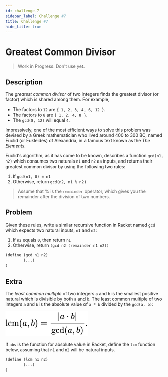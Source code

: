 ```yaml
---
id: challenge-7
sidebar_label: Challenge #7
title: Challenge #7
hide_title: true
---
```


# Greatest Common Divisor

> Work in Progress. Don't use yet.

## Description

The _greatest common divisor_ of two integers finds the greatest divisor (or
factor) which is shared among them. For example,

* The factors to `12` are `{ 1, 2, 3, 4, 6, 12 }`.
* The factors to `8` are `{ 1, 2, 4, 8 }`.
* The `gcd(8, 12)` will equal `4`.

Impressively, one of the most efficient ways to solve this problem was devised
by a Greek mathematician who lived around 400 to 300 BC, named Euclid
(or Eukleides) of Alexandria, in a famous text known as the _The Elements_.

Euclid's algorithm, as it has come to be known, describes a function
`gcd(n1, n2)` which consumes two naturals `n1` and `n2` as inputs, and returns
their greatest common divisor by using the following two rules:

1. If `gcd(n1, 0) = n1`
2. Otherwise, return `gcd(n2, n1 % n2)`

> Assume that % is the `remainder` operator, which gives you the remainder after 
> the division of two numbers.

## Problem

Given these rules, write a similar recursive function in Racket named `gcd`
which expects two natural inputs, `n1` and `n2`:

1. If `n2` equals `0`, then return `n1`
2. Otherwise, return `(gcd n2 (remainder n1 n2))`

``` clojure
(define (gcd n1 n2)
        (...)
)
```

## Extra

The _least common multiple_ of two integers `a` and `b` is the smallest positive
natural which is divisible by both `a` and `b`. The least common multiple of two
integers `a` and `b` is the absolute value of `a * b` divided by the 
`gcd(a, b)`:

![Mathematical formula for Least Common Multiple.](/img/lcm-0.svg)

If `abs` is the function for absolute value in Racket, define the `lcm`
function below, assuming that `n1` and `n2` will be natural inputs.

``` clojure
(define (lcm n1 n2)
        (...)
)
```
